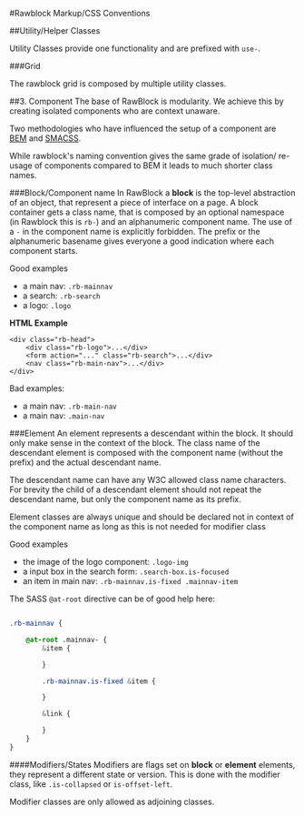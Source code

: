 #Rawblock Markup/CSS Conventions

##Utility/Helper Classes

Utility Classes provide one functionality and are prefixed with `use-`.

###Grid

The rawblock grid is composed by multiple utility classes.

##3. Component
The base of RawBlock is modularity. We achieve this by creating isolated components who are context unaware.

Two methodologies who have influenced the setup of a component are [BEM](https://en.bem.info/method/) and [SMACSS](https://smacss.com/).

While rawblock's naming convention gives the same grade of isolation/ re-usage of components compared to BEM it leads to much shorter class names.

###Block/Component name
In RawBlock a **block** is the top-level abstraction of an object, that represent a piece of interface on a page. A block container gets a class name, that is composed by an optional namespace (in Rawblock this is `rb-`) and an alphanumeric component name. The use of a `-` in the component name is explicitly forbidden. The prefix or the alphanumeric basename gives everyone a good indication where each component starts.

Good examples
- a main nav: `.rb-mainnav`
- a search: `.rb-search`
- a logo: `.logo`

**HTML Example**

	<div class="rb-head">
		<div class="rb-logo">...</div>
		<form action="..." class="rb-search">...</div>
		<nav class="rb-main-nav">...</div>
	</div>

Bad examples:
- a main nav: `.rb-main-nav`
- a main nav: `.main-nav`

###Element
An element represents a descendant within the block. It should only make sense in the context of the block. The class name of the descendant element is composed with the component name (without the prefix) and the actual descendant name.

The descendant name can have any W3C allowed class name characters. For brevity the child of a descendant element should not repeat the descendant name, but only the component name as its prefix.

Element classes are always unique and should be declared not in context of the component name as long as this is not needed for modifier class

Good examples
- the image of the logo component: `.logo-img`
- a input box in the search form: `.search-box.is-focused`
- an item in main nav: `.rb-mainnav.is-fixed .mainnav-item`

The SASS `@at-root` directive can be of good help here:

```scss

.rb-mainnav {

    @at-root .mainnav- {
        &item {

        }

        .rb-mainnav.is-fixed &item {

        }

        &link {

        }
    }
}
```

####Modifiers/States
Modifiers are flags set on **block** or **element** elements, they represent a different state or version. This is done with the modifier class, like `.is-collapsed` or `is-offset-left`.

Modifier classes are only allowed as adjoining classes.
